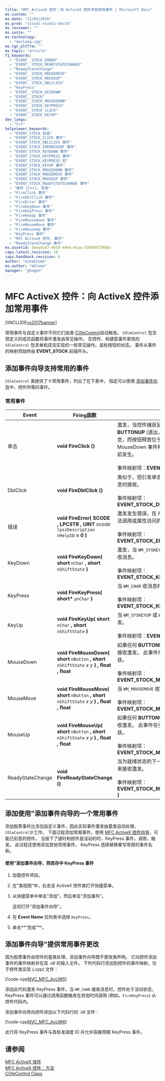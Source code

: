 ```yaml
---
title: "MFC ActiveX 控件：向 ActiveX 控件添加常用事件 | Microsoft Docs"
ms.custom: ""
ms.date: "12/03/2016"
ms.prod: "visual-studio-dev14"
ms.reviewer: ""
ms.suite: ""
ms.technology: 
  - "devlang-cpp"
ms.tgt_pltfrm: ""
ms.topic: "article"
f1_keywords: 
  - "EVENT__STOCK_ERROR"
  - "EVENT__STOCK_READYSTATECHANGE"
  - "ReadyStateChange"
  - "EVENT__STOCK_MOUSEMOVE"
  - "EVENT__STOCK_MOUSEUP"
  - "EVENT__STOCK_DBLCLICK"
  - "KeyPress"
  - "EVENT__STOCK_KEYDOWN"
  - "EVENT__STOCK"
  - "EVENT__STOCK_MOUSEDOWN"
  - "EVENT__STOCK_KEYPRESS"
  - "EVENT__STOCK_CLICK"
  - "EVENT__STOCK_KEYUP"
dev_langs: 
  - "C++"
helpviewer_keywords: 
  - "EVENT_STOCK 前缀"
  - "EVENT_STOCK_CLICK 事件"
  - "EVENT_STOCK_DBLCLICK 事件"
  - "EVENT_STOCK_ERROREVENT 事件"
  - "EVENT_STOCK_KEYDOWN 事件"
  - "EVENT_STOCK_KEYPRESS 事件"
  - "EVENT_STOCK_KEYPRESS 宏"
  - "EVENT_STOCK_KEYUP 事件"
  - "EVENT_STOCK_MOUSEDOWN 事件"
  - "EVENT_STOCK_MOUSEMOVE 事件"
  - "EVENT_STOCK_MOUSEUP 事件"
  - "EVENT_STOCK_READYSTATECHANGE 事件"
  - "事件 [C++], 常用"
  - "FireClick 事件"
  - "FireDblClick 事件"
  - "FireError 事件"
  - "FireKeyDown 事件"
  - "FireKeyPress 事件"
  - "FireKeyUp 事件"
  - "FireMouseDown 事件"
  - "FireMouseMove 事件"
  - "FireMouseUp 事件"
  - "KeyPress 事件"
  - "MFC ActiveX 控件, 事件"
  - "ReadyStateChange 事件"
ms.assetid: 3eeadc67-4b3d-4444-8caa-53054073988a
caps.latest.revision: 10
caps.handback.revision: 6
author: "mikeblome"
ms.author: "mblome"
manager: "ghogen"
---
```

# MFC ActiveX 控件：向 ActiveX 控件添加常用事件
[!INCLUDE[vs2017banner](../assembler/inline/includes/vs2017banner.md)]

常用事件与自定义事件不同它们由类 [COleControl](../mfc/reference/colecontrol-class.md)自动触发。  `COleControl` 包含预定义的成员函数将事件激发由常见操作。  在控件、和键盘事件更改的 `COleControl` 包含单和双击实现的一些常见操作。鼠标按钮的状态。  事件从事件的映射项始终由 **EVENT\_STOCK** 前缀开头。  
  
##  <a name="_core_stock_events_supported_by_classwizard"></a> 添加事件向导支持常用的事件  
 `COleControl` 类提供了十常用事件，列出了在下表中。  指定可以使用 [添加事件向导](../ide/add-event-wizard.md)中，控件所需的事件。  
  
### 常用事件  
  
|Event|Firing函数|注释|  
|-----------|--------------|--------|  
|单击|**void FireClick \(\)**|激发，当控件捕获鼠标后，所有 **BUTTONUP** \(退出，中间或右对齐\) 接收消息，而按钮释放位于控件上方。  股票 MouseDown 事件和 MouseUp 此事件之前发生。<br /><br /> 事件映射项：**EVENT\_STOCK\_CLICK\( \)**|  
|DblClick|**void FireDblClick \(\)**|类似于，但引发单击 **BUTTONDBLCLK** 消息时接收。<br /><br /> 事件映射项：**EVENT\_STOCK\_DBLCLICK\( \)**|  
|错误|**void FireError\( SCODE  , LPCSTR  , UINT**  *scode* `lpszDescription` `nHelpID`  **\= 0 \)**|激发发生错误，在 ActiveX 控件中生成该方法调用或属性访问的范围之外。<br /><br /> 事件映射项：**EVENT\_STOCK\_ERROREVENT\( \)**|  
|KeyDown|**void FireKeyDown\( short**  `nChar` **, short**  `nShiftState`  **\)**|激发，当 `WM_SYSKEYDOWN` 或 `WM_KEYDOWN` 接收消息。<br /><br /> 事件映射项：**EVENT\_STOCK\_KEYDOWN\( \)**|  
|KeyPress|**void FireKeyPress\( short\***  `pnChar`  **\)**|当 `WM_CHAR` 收消息时激发。<br /><br /> 事件映射项：**EVENT\_STOCK\_KEYPRESS\( \)**|  
|KeyUp|**void FireKeyUp\( short**  `nChar` **, short**  `nShiftState`  **\)**|当 `WM_SYSKEYUP` 或 `WM_KEYUP` 接收消息激发。<br /><br /> 事件映射项：**EVENT\_STOCK\_KEYUP\( \)**|  
|MouseDown|**void FireMouseDown\( short**  `nButton` **, short**  `nShiftState` *x* *y*  **\) , float  , float**|如果任何 **BUTTONDOWN** \(中间或右对齐\) 接收激发。  此事件在引发之前，鼠标捕获。<br /><br /> 事件映射项：**EVENT\_STOCK\_MOUSEDOWN\( \)**|  
|MouseMove|**void FireMouseMove\( short**  `nButton` **, short**  `nShiftState` *x* *y*  **\) , float  , float**|当 `WM_MOUSEMOVE` 收消息时激发。<br /><br /> 事件映射项：**EVENT\_STOCK\_MOUSEMOVE\( \)**|  
|MouseUp|**void FireMouseUp\( short**  `nButton` **, short**  `nShiftState` *x* *y*  **\) , float  , float**|如果任何 **BUTTONUP** \(中间或右对齐\) 接收激发。  此事件在引发之前，释放鼠标捕获。<br /><br /> 事件映射项： **EVENT\_STOCK\_MOUSEUP\( \)**|  
|ReadyStateChange|**void FireReadyStateChange \(\)**|当为就绪状态的下一个控件切换由于数据量来接收激发。<br /><br /> 事件映射项：**EVENT\_STOCK\_READYSTATECHANGE\( \)**|  
  
##  <a name="_core_adding_a_stock_event_using_classwizard"></a> 添加使用"添加事件向导的一个常用事件  
 添加股票事件比添加自定义事件，因此实际事件激发由基类自动处理，`COleControl`少工作。  下面过程添加常用事件。使用 [MFC ActiveX 控件向导](../mfc/reference/mfc-activex-control-wizard.md)，可能已刻意的控件。  当按下了键时和控件是活动的时，KeyPress 事件，调用，触发。  此过程还使用添加其他常用事件。  KeyPress 选择替换重写常用的事件名称。  
  
#### 使用"添加事件向导，将库存中 KeyPress 事件  
  
1.  加载控件项目。  
  
2.  在"类视图"中，右击该 ActiveX 控件类打开快捷菜单。  
  
3.  从快捷菜单中单击“添加”，然后单击“添加事件”。  
  
     这将打开"添加事件向导"。  
  
4.  在 **Event Name** 拉列表中选择 `KeyPress`。  
  
5.  单击**“完成”**。  
  
##  <a name="_core_classwizard_changes_for_stock_events"></a> 添加事件向导"提供常用事件更改  
 因为股票事件由控件的基类处理，添加事件向导既不更改类声明。  它向控件添加事件的事件映射并在其 .idl 的输入文件。  下列代码行添加到控件的事件映射，位于控件类实现 \(.cpp\) 文件：  
  
 [!code-cpp[NVC_MFC_AxUI#5](../mfc/codesnippet/CPP/mfc-activex-controls-adding-stock-events-to-an-activex-control_1.cpp)]  
  
 添加此代码激发 KeyPress 事件，当 `WM_CHAR` 接收消息时，控件处于活动状态。  KeyPress 事件可以通过调用函数触发在其他时间调用 \(例如，`FireKeyPress`\) 从控件代码内。  
  
 添加事件向导向控件添加以下代码行的 .idl 文件：  
  
 [!code-cpp[NVC_MFC_AxUI#6](../mfc/codesnippet/CPP/mfc-activex-controls-adding-stock-events-to-an-activex-control_2.idl)]  
  
 此行将 KeyPress 事件与其标准调度 ID 并允许容器预期 KeyPress 事件。  
  
## 请参阅  
 [MFC ActiveX 控件](../mfc/mfc-activex-controls.md)   
 [MFC ActiveX 控件：方法](../mfc/mfc-activex-controls-methods.md)   
 [COleControl Class](../mfc/reference/colecontrol-class.md)